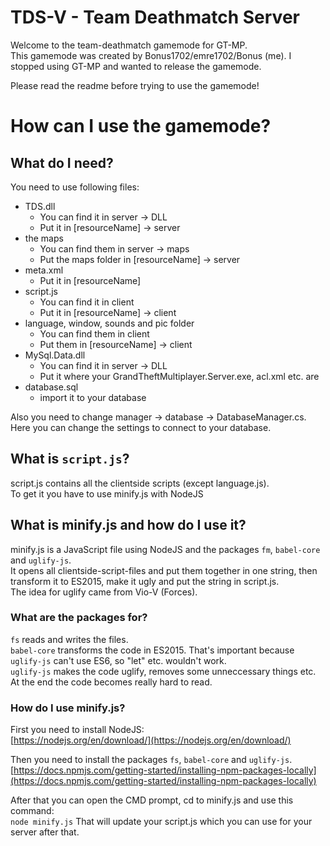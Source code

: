 # TDS-V - Team Deathmatch Server

Welcome to the team-deathmatch gamemode for GT-MP.  
This gamemode was created by Bonus1702/emre1702/Bonus (me).
I stopped using GT-MP and wanted to release the gamemode.


Please read the readme before trying to use the gamemode!


# How can I use the gamemode?

## What do I need?

You need to use following files:
- TDS.dll 
  - You can find it in server -> DLL
  - Put it in [resourceName] -> server
- the maps
  - You can find them in server -> maps
  - Put the maps folder in [resourceName] -> server 
- meta.xml
  - Put it in [resourceName]
- script.js
  - You can find it in client
  - Put it in [resourceName] -> client 
- language, window, sounds and pic folder
  - You can find them in client
  - Put them in [resourceName] -> client
- MySql.Data.dll 
  - You can find it in server -> DLL
  - Put it where your GrandTheftMultiplayer.Server.exe, acl.xml etc. are
- database.sql
  - import it to your database
  
Also you need to change manager -> database -> DatabaseManager.cs.  
Here you can change the settings to connect to your database.  
  

## What is `script.js`? 

script.js contains all the clientside scripts (except language.js).  
To get it you have to use minify.js with NodeJS  


## What is minify.js and how do I use it?

minify.js is a JavaScript file using NodeJS and the packages `fm`, `babel-core` and `uglify-js`.  
It opens all clientside-script-files and put them together in one string, then transform it to ES2015, make it ugly and put the string in script.js.  
The idea for uglify came from Vio-V (Forces).  

### What are the packages for?

`fs` reads and writes the files.  
`babel-core` transforms the code in ES2015. That's important because `uglify-js` can't use ES6, so "let" etc. wouldn't work.  
`uglify-js` makes the code uglify, removes some unneccessary things etc. At the end the code becomes really hard to read.  

### How do I use minify.js?

First you need to install NodeJS:  
[https://nodejs.org/en/download/](https://nodejs.org/en/download/)  

Then you need to install the packages `fs`, `babel-core` and `uglify-js`.  
[https://docs.npmjs.com/getting-started/installing-npm-packages-locally](https://docs.npmjs.com/getting-started/installing-npm-packages-locally)

After that you can open the CMD prompt, cd to minify.js and use this command:  
`node minify.js` 
That will update your script.js which you can use for your server after that.  